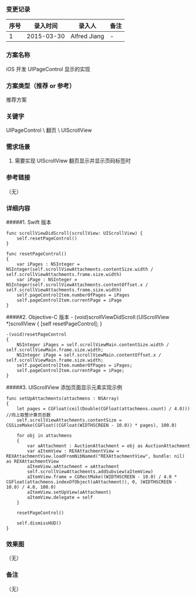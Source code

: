 ### 变更记录
| 序号 | 录入时间 | 录入人 | 备注 |
| -- | -- | -- | -- |
| 1 | 2015-03-30 | Alfred Jiang | - |

### 方案名称
iOS 开发 UIPageControl 显示的实现

### 方案类型（推荐 or 参考）
推荐方案

### 关键字
UIPageControl \ 翻页 \ UIScrollView

### 需求场景
1. 需要实现 UIScrollView 翻页显示并显示页码标签时

### 参考链接
（无）

### 详细内容

#####1. Swift 版本

    func scrollViewDidScroll(scrollView: UIScrollView) {
        self.resetPageControl()
    }

    func resetPageControl()
    {
        var iPages : NSInteger = NSInteger(self.scrollViewAttachments.contentSize.width / self.scrollViewAttachments.frame.size.width)
        var iPage : NSInteger = NSInteger(self.scrollViewAttachments.contentOffset.x / self.scrollViewAttachments.frame.size.width)
        self.pageControlItem.numberOfPages = iPages
        self.pageControlItem.currentPage = iPage
    }

#####2. Objective-C 版本
    - (void)scrollViewDidScroll:(UIScrollView *)scrollView
    {
        [self resetPageControl];
    }

    -(void)resetPageControl
    {
        NSInteger iPages = self.scrollViewMain.contentSize.width / self.scrollViewMain.frame.size.width;
        NSInteger iPage = self.scrollViewMain.contentOffset.x / self.scrollViewMain.frame.size.width;
        self.pageControlItem.numberOfPages = iPages;
        self.pageControlItem.currentPage = iPage;
    }

#####3. UIScrollView 添加页面显示元素实现示例

    func setUpAttachments(attachmens : NSArray)
    {
        let pages = CGFloat(ceil(Double(CGFloat(attachmens.count) / 4.0))) //向上取整计算页总数
        self.scrollViewAttachments.contentSize = CGSizeMake(CGFloat((CGFloat(WIDTHSCREEN - 10.0)) * pages), 100.0)

        for obj in attachmens
        {
            var aAttachment : AuctionAttachment = obj as AuctionAttachment
            var aItemView : REXAttachmentView = REXAttachmentView.loadFromNibNamed("REXAttachmentView", bundle: nil) as REXAttachmentView
            aItemView.aAttachment = aAttachment
            self.scrollViewAttachments.addSubview(aItemView)
            aItemView.frame = CGRectMake((WIDTHSCREEN - 10.0) / 4.0 * CGFloat(attachmens.indexOfObject(aAttachment)), 0, (WIDTHSCREEN - 10.0) / 4.0, 100.0)
            aItemView.setUpView(aAttachment)
            aItemView.delegate = self
        }

        resetPageControl()

        self.dismissHUD()
    }


### 效果图
（无）

### 备注
（无）
